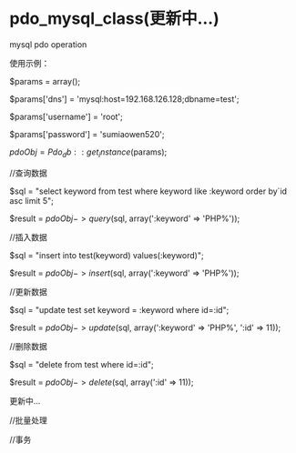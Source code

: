 pdo_mysql_class(更新中...)
===============

mysql pdo operation


使用示例：

$params             = array();

$params['dns']      = 'mysql:host=192.168.126.128;dbname=test';

$params['username'] = 'root';

$params['password'] = 'sumiaowen520';

$pdoObj = Pdo_db::get_instance($params);

//查询数据

$sql    = "select keyword from test where keyword like :keyword order by`id asc limit 5";

$result = $pdoObj->query($sql, array(':keyword' => 'PHP%'));

//插入数据

$sql    = "insert into test(keyword) values(:keyword)";

$result = $pdoObj->insert($sql, array(':keyword' => 'PHP%'));

//更新数据

$sql    = "update test set keyword = :keyword where id=:id";

$result = $pdoObj->update($sql, array(':keyword' => 'PHP%', ':id' => 11));

//删除数据

$sql    = "delete from test where id=:id";

$result = $pdoObj->delete($sql, array(':id' => 11));

更新中...

//批量处理

//事务
